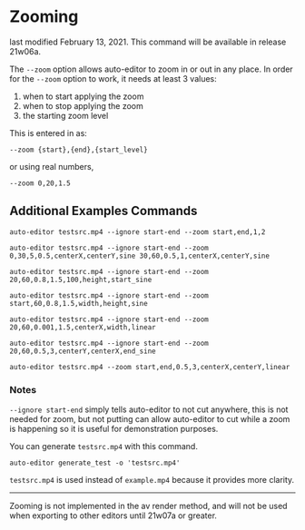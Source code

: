 # Zooming
last modified February 13, 2021.
This command will be available in release 21w06a.


The `--zoom` option allows auto-editor to zoom in or out in any place. In order for the `--zoom` option to work, it needs at least 3 values:

 1. when to start applying the zoom
 1. when to stop applying the zoom
 1. the starting zoom level

This is entered in as:

```
--zoom {start},{end},{start_level}
```

or using real numbers,

```
--zoom 0,20,1.5
```




## Additional Examples Commands


```
auto-editor testsrc.mp4 --ignore start-end --zoom start,end,1,2
```

```
auto-editor testsrc.mp4 --ignore start-end --zoom 0,30,5,0.5,centerX,centerY,sine 30,60,0.5,1,centerX,centerY,sine
```

```
auto-editor testsrc.mp4 --ignore start-end --zoom 20,60,0.8,1.5,100,height,start_sine
```

```
auto-editor testsrc.mp4 --ignore start-end --zoom start,60,0.8,1.5,width,height,sine
```

```
auto-editor testsrc.mp4 --ignore start-end --zoom 20,60,0.001,1.5,centerX,width,linear
```

```
auto-editor testsrc.mp4 --ignore start-end --zoom 20,60,0.5,3,centerY,centerX,end_sine
```

```
auto-editor testsrc.mp4 --zoom start,end,0.5,3,centerX,centerY,linear
```


### Notes

`--ignore start-end` simply tells auto-editor to not cut anywhere, this is not needed for zoom, but not putting can allow auto-editor to cut while a zoom is happening so it is useful for demonstration purposes.


You can generate `testsrc.mp4` with this command.

```
auto-editor generate_test -o 'testsrc.mp4'
```

`testsrc.mp4` is used instead of `example.mp4` because it provides more clarity.

---

Zooming is not implemented in the av render method, and will not be used when exporting to other editors until 21w07a or greater.
